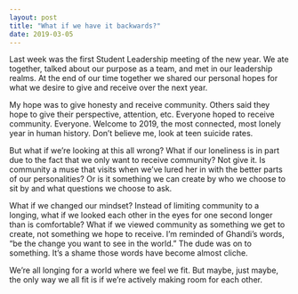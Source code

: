 ```yaml
---
layout: post
title: "What if we have it backwards?"
date: 2019-03-05
---
```


Last week was the first Student Leadership meeting of the new year. We ate together, talked about our purpose as a team, and met in our leadership realms. At the end of our time together we shared our personal hopes for what we desire to give and receive over the next year.

My hope was to give honesty and receive community. Others said they hope to give their perspective, attention, etc. Everyone hoped to receive community. Everyone. Welcome to 2019, the most connected, most lonely year in human history. Don’t believe me, look at teen suicide rates.

But what if we’re looking at this all wrong? What if our loneliness is in part due to the fact that we only want to receive community? Not give it. Is community a muse that visits when we’ve lured her in with the better parts of our personalities? Or is it something we can create by who we choose to sit by and what questions we choose to ask.

What if we changed our mindset? Instead of limiting community to a longing, what if we looked each other in the eyes for one second longer than is comfortable? What if we viewed community as something we get to create, not something we hope to receive. I’m reminded of Ghandi’s words, “be the change you want to see in the world.” The dude was on to something. It’s a shame those words have become almost cliche.

We’re all longing for a world where we feel we fit. But maybe, just maybe, the only way we all fit is if we’re actively making room for each other. 
